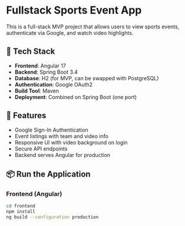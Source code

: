 # Fullstack Sports Event App

This is a full-stack MVP project that allows users to view sports events, authenticate via Google, and watch video highlights.

## 🔧 Tech Stack

- **Frontend**: Angular 17
- **Backend**: Spring Boot 3.4
- **Database**: H2 (for MVP, can be swapped with PostgreSQL)
- **Authentication**: Google OAuth2
- **Build Tool**: Maven
- **Deployment**: Combined on Spring Boot (one port)

## 🚀 Features

- Google Sign-In Authentication
- Event listings with team and video info
- Responsive UI with video background on login
- Secure API endpoints
- Backend serves Angular for production

## 📦 Run the Application

### Frontend (Angular)
```bash
cd frontend
npm install
ng build --configuration production
